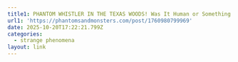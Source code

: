 ```yaml
---
title1: PHANTOM WHISTLER IN THE TEXAS WOODS! Was It Human or Something Far Darker?
url1: 'https://phantomsandmonsters.com/post/1760980799969'
date: 2025-10-20T17:22:21.799Z
categories:
  - strange phenomena
layout: link
---
```


